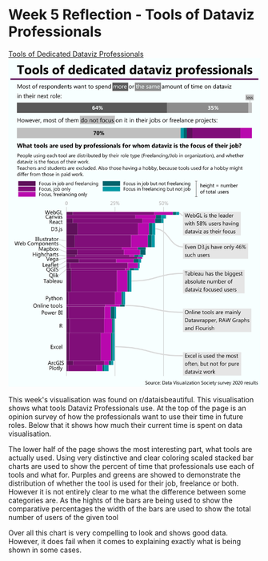 # Week 5 Reflection - Tools of Dataviz Professionals

[Tools of Dedicated Dataviz Professionals](https://www.reddit.com/r/dataisbeautiful/comments/lzohca/tools_of_dedicated_dataviz_professionals_oc/)
![Week 5 Viz](img/week5viz.png)

This week's visualisation was found on r/dataisbeautiful.
This visualisation shows what tools Dataviz Professionals use.
At the top of the page is an opinion survey of how the professionals want to use their time in future roles.
Below that it shows how much their current time is spent on data visualisation.

The lower half of the page shows the most interesting part, what tools are actually used.
Using very distinctive and clear coloring scaled stacked bar charts are used to show the percent of time that professionals use each of tools and what for.
Purples and greens are showed to demonstrate the distribution of whether the tool is used for their job, freelance or both.
However it is not entirely clear to me what the difference between some categories are.
As the hights of the bars are being used to show the comparative percentages the width of the bars are used to show the total number of users of the given tool

Over all this chart is very compelling to look and shows good data.
However, it does fail when it comes to explaining exactly what is being shown in some cases.